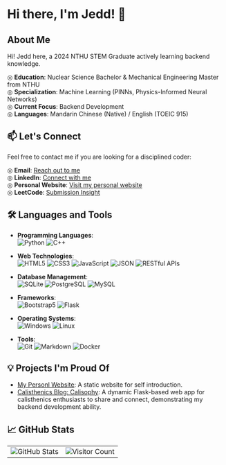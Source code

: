 # Hi there, I'm Jedd! 👋

## About Me

Hi! Jedd here, a 2024 NTHU STEM Graduate actively learning backend knowledge.

◎ **Education**: Nuclear Science Bachelor & Mechanical Engineering Master from NTHU  
◎ **Specialization**: Machine Learning (PINNs, Physics-Informed Neural Networks)  
◎ **Current Focus**: Backend Development  
◎ **Languages**: Mandarin Chinese (Native) / English (TOEIC 915)

## 📫 Let's Connect

Feel free to contact me if you are looking for a disciplined coder:

◎ **Email**: [Reach out to me](mailto:yangjedd@gmail.com)  
◎ **LinkedIn**: [Connect with me](https://www.linkedin.com/in/cheng-chun-yang/)  
◎ **Personal Website**: [Visit my personal website](https://jeddiot.github.io/jedd-cv/)  
◎ **LeetCode**: [Submission Insight](https://leetcode.com/u/jeddiot/)

## 🛠️ Languages and Tools

- **Programming Languages**:  
  ![Python](https://img.shields.io/badge/-Python-3776AB?logo=python&logoColor=white&style=flat) ![C++](https://img.shields.io/badge/-C++-00599C?logo=c%2B%2B&logoColor=white&style=flat)

- **Web Technologies**:  
  ![HTML5](https://img.shields.io/badge/-HTML5-E34F26?logo=html5&logoColor=white&style=flat) ![CSS3](https://img.shields.io/badge/-CSS3-1572B6?logo=css3&logoColor=white&style=flat) ![JavaScript](https://img.shields.io/badge/-JavaScript-F7DF1E?logo=javascript&logoColor=black&style=flat) ![JSON](https://img.shields.io/badge/-JSON-000000?logo=json&logoColor=white&style=flat) ![RESTful APIs](https://img.shields.io/badge/-RESTful%20APIs-25A2C4?logo=api&logoColor=white&style=flat)

- **Database Management**:  
  ![SQLite](https://img.shields.io/badge/-SQLite-003B57?logo=sqlite&logoColor=white&style=flat) ![PostgreSQL](https://img.shields.io/badge/-PostgreSQL-336791?logo=postgresql&logoColor=white&style=flat) ![MySQL](https://img.shields.io/badge/-MySQL-4479A1?logo=mysql&logoColor=white&style=flat)

- **Frameworks**:  
  ![Bootstrap5](https://img.shields.io/badge/-Bootstrap5-563D7C?logo=bootstrap&logoColor=white&style=flat) ![Flask](https://img.shields.io/badge/-Flask-000000?logo=flask&logoColor=white&style=flat)

- **Operating Systems**:  
  ![Windows](https://img.shields.io/badge/-Windows-0078D4?logo=windows&logoColor=white&style=flat) ![Linux](https://img.shields.io/badge/-Linux-FCC624?logo=linux&logoColor=black&style=flat)

- **Tools**:  
  ![Git](https://img.shields.io/badge/-Git-F05032?logo=git&logoColor=white&style=flat) ![Markdown](https://img.shields.io/badge/-Markdown-000000?logo=markdown&logoColor=white&style=flat) ![Docker](https://img.shields.io/badge/-Docker-2496ED?logo=docker&logoColor=white&style=flat)

## 💡 Projects I'm Proud Of

- [My Personl Website](https://github.com/jeddiot/jedd-cv): A static website for self introduction.
- [Calisthenics Blog: Calisophy](https://github.com/jeddiot/calisthenics-blog): A dynamic Flask-based web app for calisthenics enthusiasts to share and connect, demonstrating my backend development ability.

## 📈 GitHub Stats

<!-- ![Your GitHub Stats](https://github-readme-stats.vercel.app/api?username=jeddiot&show_icons=true&theme=radical)
![Visitor Count](https://komarev.com/ghpvc/?username=jeddiot&color=blue) -->

<div align="center">

<table>
  <tr>
    <td>
      <img src="https://github-readme-stats.vercel.app/api?username=jeddiot&show_icons=true&theme=vue" alt="GitHub Stats"/>
    </td>
    <td>
      <img src="https://komarev.com/ghpvc/?username=jeddiot&style=flat&color=brightgreen" alt="Visitor Count"/>
    </td>
  </tr>
</table>

</div>
